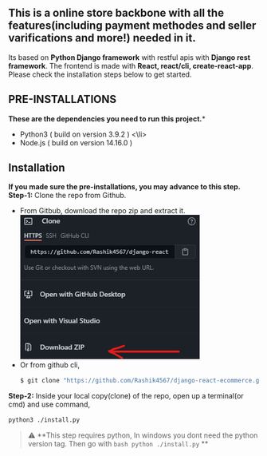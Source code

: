 ## This is a online store backbone with all the features(including payment methodes and seller varifications and more!) needed in it. 

Its based on **Python Django framework** with restful apis with **Django rest framework**. The frontend is made with **React, react/cli, create-react-app**. <br />
Please check the installation steps below to get started.

## PRE-INSTALLATIONS
**These are the dependencies you need to run this project.***
<ul>
  <li>
    Python3 ( build on version 3.9.2 )
  <\li>
  <li>
    Node.js ( build on version 14.16.0 )
    </li>
    </ul>

## Installation
**If you made sure the pre-installations, you may advance to this step.**
**Step-1:** Clone the repo from Github. <br>
<ul>
<li>From Gitbub, download the repo zip and extract it. <br />
<img src="./github.zip.png" alt="github download zip">
<br /></li>
  <li>
Or from github cli, <br />
  
```bash
$ git clone "https://github.com/Rashik4567/django-react-ecommerce.git"
```
</li>
</ul>

**Step-2:** Inside your local copy(clone) of the repo, open up a terminal(or cmd) and use command, <br />
```bash
python3 ./install.py
```
> :warning: **This step requires python, In windows you dont need the python version tag. Then go with ```bash python ./install.py```  **
